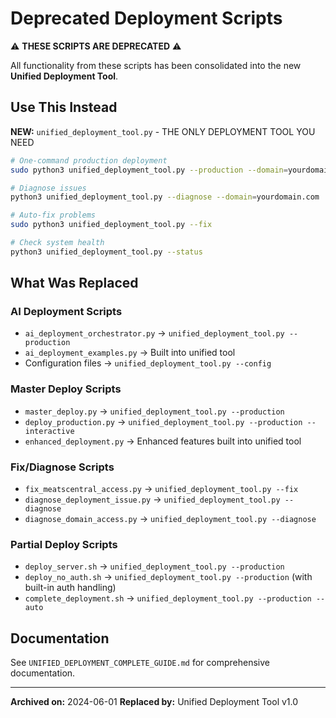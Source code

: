 # Deprecated Deployment Scripts

⚠️ **THESE SCRIPTS ARE DEPRECATED** ⚠️

All functionality from these scripts has been consolidated into the new **Unified Deployment Tool**.

## Use This Instead

**NEW:** `unified_deployment_tool.py` - THE ONLY DEPLOYMENT TOOL YOU NEED

```bash
# One-command production deployment
sudo python3 unified_deployment_tool.py --production --domain=yourdomain.com --auto

# Diagnose issues
python3 unified_deployment_tool.py --diagnose --domain=yourdomain.com

# Auto-fix problems
sudo python3 unified_deployment_tool.py --fix

# Check system health
python3 unified_deployment_tool.py --status
```

## What Was Replaced

### AI Deployment Scripts
- `ai_deployment_orchestrator.py` → `unified_deployment_tool.py --production`
- `ai_deployment_examples.py` → Built into unified tool
- Configuration files → `unified_deployment_tool.py --config`

### Master Deploy Scripts  
- `master_deploy.py` → `unified_deployment_tool.py --production`
- `deploy_production.py` → `unified_deployment_tool.py --production --interactive`
- `enhanced_deployment.py` → Enhanced features built into unified tool

### Fix/Diagnose Scripts
- `fix_meatscentral_access.py` → `unified_deployment_tool.py --fix`
- `diagnose_deployment_issue.py` → `unified_deployment_tool.py --diagnose`
- `diagnose_domain_access.py` → `unified_deployment_tool.py --diagnose`

### Partial Deploy Scripts
- `deploy_server.sh` → `unified_deployment_tool.py --production`
- `deploy_no_auth.sh` → `unified_deployment_tool.py --production` (with built-in auth handling)
- `complete_deployment.sh` → `unified_deployment_tool.py --production --auto`

## Documentation

See `UNIFIED_DEPLOYMENT_COMPLETE_GUIDE.md` for comprehensive documentation.

---
**Archived on:** 2024-06-01
**Replaced by:** Unified Deployment Tool v1.0